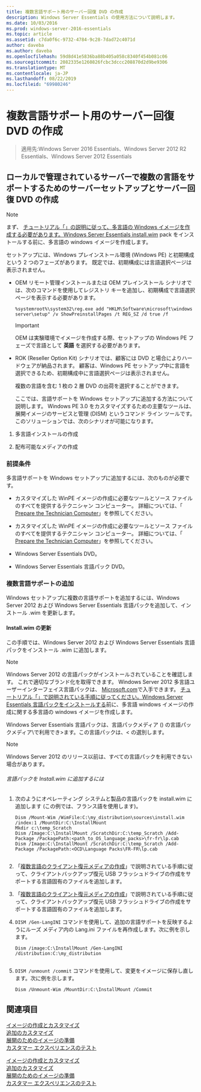 ```yaml
---
title: 複数言語サポート用のサーバー回復 DVD の作成
description: Windows Server Essentials の使用方法について説明します。
ms.date: 10/03/2016
ms.prod: windows-server-2016-essentials
ms.topic: article
ms.assetid: c7da0f6c-9732-4784-9c28-7dad72c4071d
author: daveba
ms.author: daveba
ms.openlocfilehash: 59d8d41e5836ba88b405a058c8340f454b081c06
ms.sourcegitcommit: 2082335e1260826fcbc3dccc208870d2d9be9306
ms.translationtype: MT
ms.contentlocale: ja-JP
ms.lasthandoff: 08/22/2019
ms.locfileid: "69980246"
---
```

# <a name="create-a-server-recovery-dvd-for-multi-language-support"></a>複数言語サポート用のサーバー回復 DVD の作成

>適用先:Windows Server 2016 Essentials、Windows Server 2012 R2 Essentials、Windows Server 2012 Essentials

##  <a name="BKMK_MLHeadedRecovery"></a>ローカルで管理されているサーバーで複数の言語をサポートするためのサーバーセットアップとサーバー回復 DVD の作成  
  
> [!NOTE]
>  まず、 [チュートリアル「」の説明に従って、多言語の Windows イメージを作成する必要があります。Windows Server Essentials install.wim](https://technet.microsoft.com/library/jj126995) pack をインストールする前に、多言語の windows イメージを作成します。  
  
 セットアップには、Windows プレインストール環境 (Windows PE) と初期構成という 2 つのフェーズがあります。 既定では、初期構成には言語選択ページは表示されません。  
  
- OEM リモート管理インストールまたは OEM プレインストール シナリオでは、次のコマンドを使用してレジストリ キーを追加し、初期構成で言語選択ページを表示する必要があります。  
  
  ```  
  %systemroot%\system32\reg.exe add "HKLM\Software\microsoft\windows server\setup" /v ShowPreinstallPages /t REG_SZ /d true /f  
  ```  
  
  > [!IMPORTANT]
  >  OEM は実験環境でイメージを作成する際、セットアップの Windows PE フェーズで言語として **英語** を選択する必要があります。  
  
- ROK (Reseller Option Kit) シナリオでは、顧客には DVD と場合によりハードウェアが納品されます。 顧客は、Windows PE セットアップ中に言語を選択できるため、初期構成中に言語選択ページは表示されません。  
  
  複数の言語を含む 1 枚の 2 層 DVD の出荷を選択することができます。  
  
  ここでは、言語サポートを Windows セットアップに追加する方法について説明します。 Windows PE 3.0 をカスタマイズするための主要なツールは、展開イメージのサービスと管理 (DISM) というコマンド ライン ツールです。 このソリューションでは、次のシナリオが可能になります。  
  
1.  多言語インストールの作成  
  
2.  配布可能なメディアの作成  
  
### <a name="prerequisites"></a>前提条件  
 多言語サポートを Windows セットアップに追加するには、次のものが必要です。  
  

-   カスタマイズした WinPE イメージの作成に必要なツールとソース ファイルのすべてを提供するテクニシャン コンピューター。 詳細については、「 [Prepare the Technician Computer](Prepare-the-Technician-Computer.md)」を参照してください。  

-   カスタマイズした WinPE イメージの作成に必要なツールとソース ファイルのすべてを提供するテクニシャン コンピューター。 詳細については、「 [Prepare the Technician Computer](../install/Prepare-the-Technician-Computer.md)」を参照してください。  

  
-   Windows Server Essentials DVD。  
  
-   Windows Server Essentials 言語パック DVD。  
  
###  <a name="BKMK_Steps"></a>複数言語サポートの追加  
 Windows セットアップに複数の言語サポートを追加するには、Windows Server 2012 および Windows Server Essentials 言語パックを追加して、インストール .wim を更新します。  
  
#### <a name="update-installwim"></a>Install.wim の更新  
 この手順では、Windows Server 2012 および Windows Server Essentials 言語パックをインストール .wim に追加します。  
  
> [!NOTE]
>  Windows Server 2012 の言語パックがインストールされていることを確認します。 これで適切なブランド化を取得できます。 Windows Server 2012 多言語ユーザーインターフェイス言語パックは、 [Microsoft.com](https://www.microsoft.com/OEM/en/installation/downloads/Pages/technical-downloads.aspx)で入手できます。 [チュートリアル「」で説明されている手順に従ってください。Windows Server Essentials 言語パックをインストールする](https://technet.microsoft.com/library/jj126995.aspx)前に、多言語 windows イメージの作成に関する多言語の windows イメージを作成します。  
>   
>  Windows Server Essentials 言語パックは、言語パックメディア () の言語パックメディア\\で利用でき\>ます。この言語パックは、< の選別します。  
  
> [!NOTE]
>  Windows Server 2012 のリリース以前は、すべての言語パックを利用できない場合があります。  
  
###### <a name="to-add-language-packs-to-installwim"></a>言語パックを Install.wim に追加するには  
  
1.  次のようにオペレーティング システムと製品の言語パックを install.wim に追加します (この例では、フランス語を使用します)。  
  
    ```  
    Dism /Mount-Wim /WimFile:C:\my_distribution\sources\install.wim /index:1 /MountDir:C:\InstallMount  
    Mkdir c:\temp_Scratch  
    Dism /Image:C:\InstallMount /ScratchDir:C:\temp_Scratch /Add-Package /PackagePath:<path_to_OS_language_packs>\fr-fr\lp.cab  
    Dism /Image:C:\InstallMount /ScratchDir:C:\temp_Scratch /Add-Package /PackagePath:<OCD\Language Packs\FR-FR\lp.cab  
  
    ```  
  

2.  「[複数言語のクライアント復元メディアの作成](Build-Multi-Language-Client-Restore-Media.md)」で説明されている手順に従って、クライアントバックアップ復元 USB フラッシュドライブの作成をサポートする言語固有のファイルを追加します。  

2.  「[複数言語のクライアント復元メディアの作成](../install/Build-Multi-Language-Client-Restore-Media.md)」で説明されている手順に従って、クライアントバックアップ復元 USB フラッシュドライブの作成をサポートする言語固有のファイルを追加します。  

  
3.  `DISM /Gen-LangINI` コマンドを使用して、追加の言語サポートを反映するようにルーズ メディア内の Lang.ini ファイルを再作成します。次に例を示します。  
  
    ```  
    Dism /image:C:\InstallMount /Gen-LangINI /distribution:C:\my_distribution  
  
    ```  
  
4.  `DISM /unmount /commit` コマンドを使用して、変更をイメージに保存し直します。次に例を示します。  
  
    ```  
    Dism /Unmount-Wim /MountDir:C:\InstallMount /Commit  
    ```  
  
## <a name="see-also"></a>関連項目  

 [イメージの作成とカスタマイズ](Creating-and-Customizing-the-Image.md)   
 [追加のカスタマイズ](Additional-Customizations.md)   
 [展開のためのイメージの準備](Preparing-the-Image-for-Deployment.md)   
 [カスタマー エクスペリエンスのテスト](Testing-the-Customer-Experience.md)

 [イメージの作成とカスタマイズ](../install/Creating-and-Customizing-the-Image.md)   
 [追加のカスタマイズ](../install/Additional-Customizations.md)   
 [展開のためのイメージの準備](../install/Preparing-the-Image-for-Deployment.md)   
 [カスタマー エクスペリエンスのテスト](../install/Testing-the-Customer-Experience.md)

